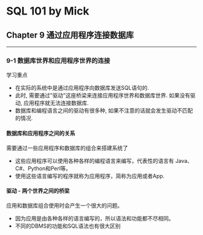 # SQL 101 by Mick #
## Chapter 9 通过应用程序连接数据库 ##


---
### 9-1 数据库世界和应用程序世界的连接 ###

学习重点
- 在实际的系统中是通过应用程序向数据库发送SQL语句的.
- 此时, 需要通过"驱动"这座桥梁来连接应用程序世界和数据库世界. 如果没有驱动, 应用程序就无法连接数据库.
- 数据库和编程语言之间的驱动有很多种, 如果不注意的话就会发生驱动不匹配的情况.


#### 数据库和应用程序之间的关系 ####

需要通过一些应用程序和数据库的组合来搭建系统了
- 这些应用程序可以使用各种各样的编程语言来编写，代表性的语言有 Java、C#、Python和Perl等。
- 使用这些语言编写的程序就称为应用程序，简称为应用或者App.

#### 驱动 - 两个世界之间的桥梁 ####

应用和数据库组合使用时会产生一个很大的问题。
- 因为应用是由各种各样的语言编写的，所以语法和功能都不尽相同。
- 不同的DBMS的功能和SQL语法也有很大区别
